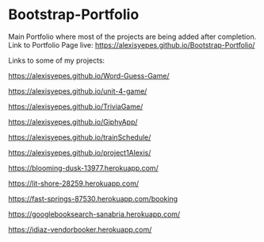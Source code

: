# Bootstrap-Portfolio

Main Portfolio where most of the projects are being added after completion.
Link to Portfolio Page live: 
https://alexisyepes.github.io/Bootstrap-Portfolio/


Links to some of my projects:

https://alexisyepes.github.io/Word-Guess-Game/

https://alexisyepes.github.io/unit-4-game/

https://alexisyepes.github.io/TriviaGame/

https://alexisyepes.github.io/GiphyApp/

https://alexisyepes.github.io/trainSchedule/

https://alexisyepes.github.io/project1Alexis/

https://blooming-dusk-13977.herokuapp.com/

https://lit-shore-28259.herokuapp.com/

https://fast-springs-87530.herokuapp.com/booking

https://googlebooksearch-sanabria.herokuapp.com/

https://idiaz-vendorbooker.herokuapp.com/
